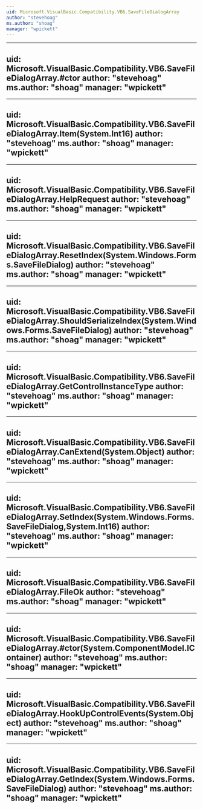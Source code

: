 ```yaml
---
uid: Microsoft.VisualBasic.Compatibility.VB6.SaveFileDialogArray
author: "stevehoag"
ms.author: "shoag"
manager: "wpickett"
---
```


---
uid: Microsoft.VisualBasic.Compatibility.VB6.SaveFileDialogArray.#ctor
author: "stevehoag"
ms.author: "shoag"
manager: "wpickett"
---

---
uid: Microsoft.VisualBasic.Compatibility.VB6.SaveFileDialogArray.Item(System.Int16)
author: "stevehoag"
ms.author: "shoag"
manager: "wpickett"
---

---
uid: Microsoft.VisualBasic.Compatibility.VB6.SaveFileDialogArray.HelpRequest
author: "stevehoag"
ms.author: "shoag"
manager: "wpickett"
---

---
uid: Microsoft.VisualBasic.Compatibility.VB6.SaveFileDialogArray.ResetIndex(System.Windows.Forms.SaveFileDialog)
author: "stevehoag"
ms.author: "shoag"
manager: "wpickett"
---

---
uid: Microsoft.VisualBasic.Compatibility.VB6.SaveFileDialogArray.ShouldSerializeIndex(System.Windows.Forms.SaveFileDialog)
author: "stevehoag"
ms.author: "shoag"
manager: "wpickett"
---

---
uid: Microsoft.VisualBasic.Compatibility.VB6.SaveFileDialogArray.GetControlInstanceType
author: "stevehoag"
ms.author: "shoag"
manager: "wpickett"
---

---
uid: Microsoft.VisualBasic.Compatibility.VB6.SaveFileDialogArray.CanExtend(System.Object)
author: "stevehoag"
ms.author: "shoag"
manager: "wpickett"
---

---
uid: Microsoft.VisualBasic.Compatibility.VB6.SaveFileDialogArray.SetIndex(System.Windows.Forms.SaveFileDialog,System.Int16)
author: "stevehoag"
ms.author: "shoag"
manager: "wpickett"
---

---
uid: Microsoft.VisualBasic.Compatibility.VB6.SaveFileDialogArray.FileOk
author: "stevehoag"
ms.author: "shoag"
manager: "wpickett"
---

---
uid: Microsoft.VisualBasic.Compatibility.VB6.SaveFileDialogArray.#ctor(System.ComponentModel.IContainer)
author: "stevehoag"
ms.author: "shoag"
manager: "wpickett"
---

---
uid: Microsoft.VisualBasic.Compatibility.VB6.SaveFileDialogArray.HookUpControlEvents(System.Object)
author: "stevehoag"
ms.author: "shoag"
manager: "wpickett"
---

---
uid: Microsoft.VisualBasic.Compatibility.VB6.SaveFileDialogArray.GetIndex(System.Windows.Forms.SaveFileDialog)
author: "stevehoag"
ms.author: "shoag"
manager: "wpickett"
---
